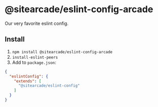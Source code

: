 # @sitearcade/eslint-config-arcade

Our very favorite eslint config.

## Install

1. `npm install @sitearcade/eslint-config-arcade`
2. `install-eslint-peers`
3. Add to `package.json`:

```json
{
  "eslintConfig": {
    "extends": [
      "@sitearcade/eslint-config"
    ]
  }
}
```
